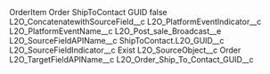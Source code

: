 <?xml version="1.0" encoding="UTF-8"?>
<CustomMetadata xmlns="http://soap.sforce.com/2006/04/metadata" xmlns:xsi="http://www.w3.org/2001/XMLSchema-instance" xmlns:xsd="http://www.w3.org/2001/XMLSchema">
    <label>OrderItem Order ShipToContact GUID</label>
    <protected>false</protected>
    <values>
        <field>L2O_ConcatenatewithSourceField__c</field>
        <value xsi:nil="true"/>
    </values>
    <values>
        <field>L2O_PlatformEventIndicator__c</field>
        <value xsi:nil="true"/>
    </values>
    <values>
        <field>L2O_PlatformEventName__c</field>
        <value xsi:type="xsd:string">L2O_Post_sale_Broadcast__e</value>
    </values>
    <values>
        <field>L2O_SourceFieldAPIName__c</field>
        <value xsi:type="xsd:string">ShipToContact.L2O_GUID__c</value>
    </values>
    <values>
        <field>L2O_SourceFieldIndicator__c</field>
        <value xsi:type="xsd:string">Exist</value>
    </values>
    <values>
        <field>L2O_SourceObject__c</field>
        <value xsi:type="xsd:string">Order</value>
    </values>
    <values>
        <field>L2O_TargetFieldAPIName__c</field>
        <value xsi:type="xsd:string">L2O_Order_Ship_To_Contact_GUID__c</value>
    </values>
</CustomMetadata>
